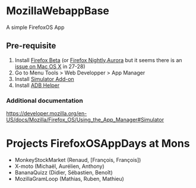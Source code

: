 # MozillaWebappBase

A simple FirefoxOS App

## Pre-requisite


1. Install [Firefox Beta]  (or [Firefox Nightly],[Aurora] but it seems there is an [issue on Mac OS X] in 27-28)
2. Go to Menu Tools > Web Developper > App Manager
3. Install [Simulator Add-on]
4. Install [ADB Helper]

[Simulator Add-on]: https://ftp.mozilla.org/pub/mozilla.org/labs/fxos-simulator/
[ADB Helper]: https://ftp.mozilla.org/pub/mozilla.org/labs/fxos-simulator/
[Firefox Nightly]: http://nightly.mozilla.org/
[Aurora]: http://www.mozilla.org/en-US/firefox/aurora/
[issue on Mac OS X]: https://bugzilla.mozilla.org/show_bug.cgi?id=932361
[Firefox Beta]: http://www.mozilla.org/en-US/firefox/channel/#beta

### Additional documentation

https://developer.mozilla.org/en-US/docs/Mozilla/Firefox_OS/Using_the_App_Manager#Simulator

# Projects FirefoxOSAppDays at Mons

- MonkeyStockMarket (Renaud, \[François, François\])
- X-moto (Michaël, Aurélien, Anthony)
- BananaQuizz (Didier, Sébastien, Benoît)
- MozillaGramLoop (Mathias, Ruben, Mathieu) 

